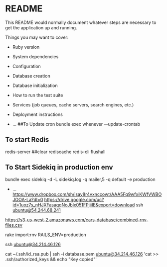 # README

This README would normally document whatever steps are necessary to get the
application up and running.

Things you may want to cover:

* Ruby version

* System dependencies

* Configuration

* Database creation

* Database initialization

* How to run the test suite

* Services (job queues, cache servers, search engines, etc.)

* Deployment instructions
* ...
##To Update cron
bundle exec whenever --update-crontab

## To start Redis
redis-server
##clear rediscache
redis-cli flushall

## To Start Sidekiq in production env
bundle exec sidekiq -d -L sidekiq.log -q mailer,5 -q default -e production
* ...
https://www.dropbox.com/sh/isay8r4vxnccowt/AAA5Fq9wfxiKWfVWBOJOOA-La?dl=0
https://drive.google.com/uc?id=1uoz7s_nHJXFasaqqNoJblx051FPjiiIE&export=download
ssh ubuntu@54.244.68.241

https://s3-us-west-2.amazonaws.com/cars-database/combined-rnv-files.csv

rake import:rnv RAILS_ENV=production


ssh ubuntu@34.214.46.126

cat ~/.ssh/id_rsa.pub | ssh -i database.pem ubuntu@34.214.46.126 'cat >> .ssh/authorized_keys && echo "Key copied"'